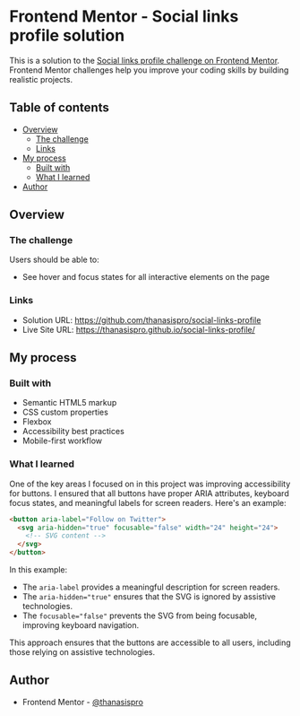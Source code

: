 # Frontend Mentor - Social links profile solution

This is a solution to the [Social links profile challenge on Frontend Mentor](https://www.frontendmentor.io/challenges/social-links-profile-UG32l9m6dQ). Frontend Mentor challenges help you improve your coding skills by building realistic projects. 

## Table of contents

- [Overview](#overview)
  - [The challenge](#the-challenge)
  - [Links](#links)
- [My process](#my-process)
  - [Built with](#built-with)
  - [What I learned](#what-i-learned)
- [Author](#author)

## Overview

### The challenge

Users should be able to:

- See hover and focus states for all interactive elements on the page

### Links

- Solution URL: https://github.com/thanasispro/social-links-profile
- Live Site URL: https://thanasispro.github.io/social-links-profile/

## My process

### Built with

- Semantic HTML5 markup
- CSS custom properties
- Flexbox
- Accessibility best practices
- Mobile-first workflow

### What I learned

One of the key areas I focused on in this project was improving accessibility for buttons. I ensured that all buttons have proper ARIA attributes, keyboard focus states, and meaningful labels for screen readers. Here's an example:

```html
<button aria-label="Follow on Twitter">
  <svg aria-hidden="true" focusable="false" width="24" height="24">
    <!-- SVG content -->
  </svg>
</button>
```

In this example:
- The `aria-label` provides a meaningful description for screen readers.
- The `aria-hidden="true"` ensures that the SVG is ignored by assistive technologies.
- The `focusable="false"` prevents the SVG from being focusable, improving keyboard navigation.

This approach ensures that the buttons are accessible to all users, including those relying on assistive technologies.

## Author

- Frontend Mentor - [@thanasispro](https://www.frontendmentor.io/profile/thanasispro)
